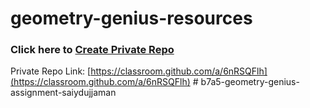 # geometry-genius-resources

### Click here to [Create Private Repo](https://classroom.github.com/a/6nRSQFlh)
Private Repo Link: [https://classroom.github.com/a/6nRSQFlh](https://classroom.github.com/a/6nRSQFlh)
#   b 7 a 5 - g e o m e t r y - g e n i u s - a s s i g n m e n t - s a i y d u j j a m a n  
 